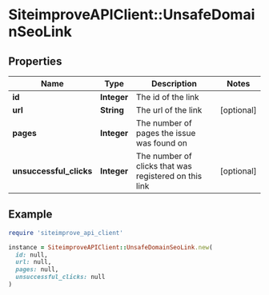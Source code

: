 # SiteimproveAPIClient::UnsafeDomainSeoLink

## Properties

| Name | Type | Description | Notes |
| ---- | ---- | ----------- | ----- |
| **id** | **Integer** | The id of the link |  |
| **url** | **String** | The url of the link | [optional] |
| **pages** | **Integer** | The number of pages the issue was found on |  |
| **unsuccessful_clicks** | **Integer** | The number of clicks that was registered on this link | [optional] |

## Example

```ruby
require 'siteimprove_api_client'

instance = SiteimproveAPIClient::UnsafeDomainSeoLink.new(
  id: null,
  url: null,
  pages: null,
  unsuccessful_clicks: null
)
```

